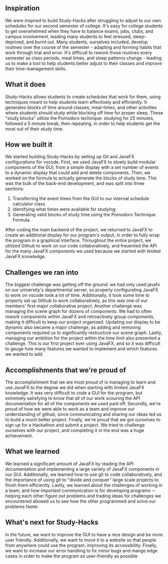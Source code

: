 ## Inspiration
We were inspired to build Study-Hacks after struggling to adjust to our own schedules for our second semester of college. It's easy for college students to get overwhelmed when they have to balance exams, jobs, clubs, and campus involvement, leading many students to feel stressed, sleep-deprived, and burnt out. Many students, ourselves included, develop routines over the course of the semester - adapting and forming habits that work through trial and error. It's difficult to rework those routines every semester as class periods, meal times, and sleep patterns change  - leading us to make a tool to help students better adjust to their classes and improve their time-management skills.

## What it does
Study-Hacks allows students to create schedules that work for them, using techniques meant to help students learn effectively and efficiently. It generates blocks of time around classes, meal-times, and other activities where students should study while blocking off time for proper sleep. These "study blocks" utilize the Pomodoro technique: studying for 25 minutes, followed a 5 minute break, then repeating, in order to help students get the most out of their study time. 

## How we built it
We started building Study-Hacks by setting up Git and JavaFX configurations for vscode. First, we used JavaFX to slowly build modular components of the GUI, from a simple display with a set number of events to a dynamic display that could add and delete components. Then, we worked on the formula to actually generate the blocks of study time. This was the bulk of the back-end development, and was split into three sections: 
1) Transferring the event times from the GUI to our internal schedule calculator class
2) Identifying what times were available for studying
3) Generating valid blocks of study time using the Pomodoro Technique Formula.

After coding the main backend of the project, we returned to JavaFX to create an additional display for our program's output, in order to fully wrap the program in a graphical interface. Throughout the entire project, we utilized Github to work on our code collaboratively, and freuented the API for the many JavaFX components we used because we started with limited JavaFX knowledge. 

## Challenges we ran into
The biggest challenge was getting off the ground: we had only used javafx on our university's departmental server, so properly configurating JavaFX to work on vscode took a lot of time. Additionally, it took some time to properly set up Github to work collaboratively, as this was one of our members' first major collaborative project. Another challenge was managing the scene graph for dozens of components. We had to often rework components within JavaFX and retroactively group components, making it difficult to keep our project organized. Updating our display to be dynamic also became a major challenge, as adding and removing components required us to significantly restructure our scene graph. Lastly, managing our ambition for the project within the time limit also presented a challenge. This is our first project ever using JavaFX, and so it was difficult to gauge how many features we wanted to implement and which features we wanted to add. 

## Accomplishments that we're proud of
The accomplishment that we are most proud of is managing to learn and use JavaFX to the degree we did when starting with limited JavaFX knowledge. It was very difficult to code a GUI for the program, but extremely satisfying to know that all of our work scouring the API documentation for all of the components we used paid off. Secondly, we're proud of how we were able to work as a team and improve our understanding of github, since communicating and sharing our ideas led us to build a much better project. Finally, we're proud that we got ourselves to sign up for a Hackathon and submit a project. We tried to challenge ourselves with our project, and completing it in the end was a huge achievement.

## What we learned
We learned a significant amount of JavaFX by reading the API documentation and implementing a large variety of JavaFX components in our GUI. Additionally, we learned how to use git to code collaboratively, and the importance of using git to "divide and conquer" large scale projects to finish them efficiently. Lastly, we learned about the challenges of working in a team, and how important communication is for developing programs -- helping each other figure out problems and trading ideas for challenges we encountered allowed us to see how the other programmed and solve our problems faster. 

## What's next for Study-Hacks
In the future, we want to improve the GUI to have a nice design and be more user friendly. Additionally, we want to move it to a website so that people from anywhere could use the program, improving its accessibility. Finally, we want to increase our error handling to fix minor bugs and mange edge cases in order to make the program as user-friendly as possible. 